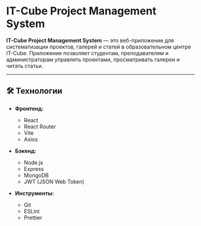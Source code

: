 # IT-Cube Project Management System

**IT-Cube Project Management System** — это веб-приложение для систематизации проектов, галерей и статей в образовательном центре IT-Cube. Приложение позволяет студентам, преподавателям и администраторам управлять проектами, просматривать галереи и читать статьи.

---

## 🛠 Технологии

- **Фронтенд:**
  - React
  - React Router
  - Vite
  - Axios

- **Бэкенд:**
  - Node.js
  - Express
  - MongoDB
  - JWT (JSON Web Token)

- **Инструменты:**
  - Git
  - ESLint
  - Prettier
